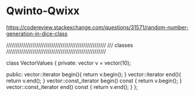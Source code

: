 # Qwinto-Qwixx
https://codereview.stackexchange.com/questions/31571/random-number-generation-in-dice-class


/////////////////////////////////////////////////////
/// classes
/////////////////////////////////////////////////////

class VectorValues {
private:
    vector<int> v = vector<int>(10);

public:
    vector<int>::iterator begin(){
        return v.begin();
    }
    vector<int>::iterator end(){
        return v.end();
    }
    vector<int>::const_iterator begin() const {
        return v.begin();
    }
    vector<int>::const_iterator end() const {
        return v.end();
    }
};